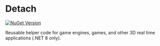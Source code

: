 # Detach

[![NuGet Version](https://img.shields.io/nuget/v/NoahStolk.Detach.svg)](https://www.nuget.org/packages/NoahStolk.Detach/)

Reusable helper code for game engines, games, and other 3D real time applications (.NET 8 only).
